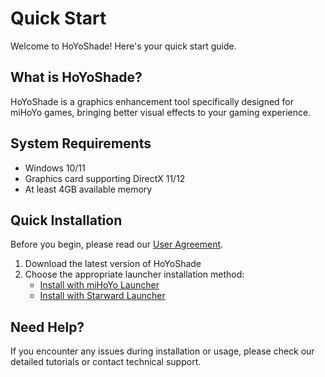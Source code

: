 # Quick Start

Welcome to HoYoShade! Here's your quick start guide.

## What is HoYoShade?

HoYoShade is a graphics enhancement tool specifically designed for miHoYo games, bringing better visual effects to your gaming experience.

## System Requirements

- Windows 10/11
- Graphics card supporting DirectX 11/12
- At least 4GB available memory

## Quick Installation

Before you begin, please read our [User Agreement](/en/user-agreement).
1. Download the latest version of HoYoShade
2. Choose the appropriate launcher installation method:
   - [Install with miHoYo Launcher](/en/Tutorial/mihoyo-launcher)
   - [Install with Starward Launcher](/en/Tutorial/starward-launcher)

## Need Help?

If you encounter any issues during installation or usage, please check our detailed tutorials or contact technical support.